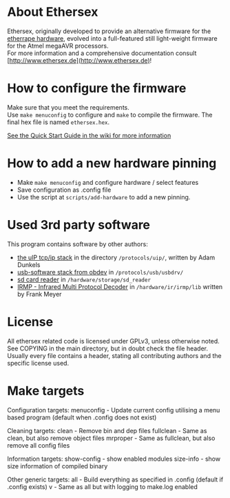 About Ethersex
==============
Ethersex, originally developed to provide an alternative firmware for the [etherrape hardware](http://www.lochraster.org/etherrape),
evolved into a full-featured still light-weight firmware for the Atmel megaAVR processors.  
For more information and a comprehensive documentation  consult [http://www.ethersex.de](http://www.ethersex.de)!

How to configure the firmware
=============================
Make sure that you meet the requirements.  
Use `make menuconfig` to configure and `make` to compile the firmware.
The final hex file is named `ethersex.hex`.

[See the Quick Start Guide in the wiki for more information](http://ethersex.de/index.php/Quick_Start_Guide)

How to add a new hardware pinning
=================================
* Make `make menuconfig` and configure hardware / select features
* Save configuration as .config file
* Use the script at `scripts/add-hardware` to add a new pinning.


Used 3rd party software 
=======================
This program contains software by other authors:

* [the uIP tcp/ip stack](http://www.sics.se/~adam/uip) in the directory `/protocols/uip/`, written by Adam Dunkels
* [usb-software stack from obdev](http://www.obdev.at/products/vusb/index.html) in `/protocols/usb/usbdrv/`
* [sd card reader](http://www.roland-riegel.de/sd-reader/index.html) in `/hardware/storage/sd_reader`
* [IRMP - Infrared Multi Protocol Decoder](https://www.mikrocontroller.net/articles/IRMP) in `/hardware/ir/irmp/lib` written by Frank Meyer

License
=======
All ethersex related code is licensed under GPLv3, unless otherwise noted. See COPYING in the main
directory, but in doubt check the file header. Usually every file contains a
header, stating all contributing authors and the specific license used.

Make targets
====================

Configuration targets:
  menuconfig   - Update current config utilising a menu based program (default when .config does not exist)

Cleaning targets:
  clean        - Remove bin and dep files
  fullclean    - Same as clean, but also remove object files
  mrproper     - Same as fullclean, but also remove all config files

Information targets:
  show-config  - show enabled modules
  size-info    - show size information of compiled binary

Other generic targets:
  all          - Build everything as specified in .config (default if .config exists)
  v            - Same as all but with logging to make.log enabled
